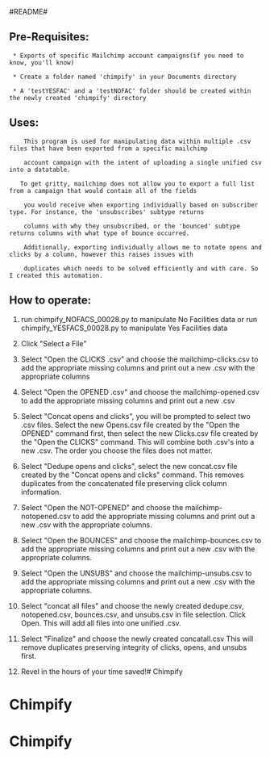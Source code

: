 #README#

## Pre-Requisites: ##

     * Exports of specific Mailchimp account campaigns(if you need to know, you'll know)

     * Create a folder named 'chimpify' in your Documents directory

     * A 'testYESFAC' and a 'testNOFAC' folder should be created within the newly created 'chimpify' directory


## Uses: ##

        This program is used for manipulating data within multiple .csv files that have	been exported from a specific mailchimp

        account campaign with the intent of uploading a single unified csv into a datatable.

	   To get gritty, mailchimp does not allow you to export a full list from a campaign that would contain all of the fields

        you would receive when exporting individually based on subscriber type. For instance, the 'unsubscribes' subtype returns
  
        columns with why they unsubscribed, or the 'bounced' subtype returns columns with what type of bounce occurred.

        Additionally, exporting individually allows me to notate opens and clicks by a column, however this raises issues with

        duplicates which needs to be solved efficiently and with care. So I created this automation.


## How to operate: ##

1. run chimpify_NOFACS_00028.py to manipulate No Facilities data or run chimpify_YESFACS_00028.py to manipulate Yes Facilities data
 
2. Click "Select a File"

3. Select "Open the CLICKS .csv" and choose the mailchimp-clicks.csv to add the appropriate missing columns and print out a new       .csv with the appropriate columns

4. Select "Open the OPENED .csv" and choose the mailchimp-opened.csv to add the appropriate missing columns and print out a new .csv

5. Select "Concat opens and clicks", you will be prompted to select two .csv files. Select the new Opens.csv file created by the "Open the OPENED" command first, then select the new Clicks.csv file created by the "Open the CLICKS" command. This will combine both .csv's into a new .csv. The order you choose the files does not matter. 

6. Select "Dedupe opens and clicks", select the new concat.csv file created by the "Concat opens and clicks" command. This removes duplicates from the concatenated file preserving click column information.

7. Select "Open the NOT-OPENED" and choose the mailchimp-notopened.csv to add the appropriate missing columns and print out a new .csv with the appropriate columns.

8. Select "Open the BOUNCES" and choose the mailchimp-bounces.csv to add the appropriate missing columns and print out a new .csv with the appropriate columns.

9. Select "Open the UNSUBS" and choose the mailchimp-unsubs.csv to add the appropriate missing columns and print out a new .csv with the appropriate columns.

10. Select "concat all files" and choose the newly created dedupe.csv, notopened.csv, bounces.csv, and unsubs.csv in file selection. Click Open. This will add all files into one unified .csv.

11. Select "Finalize" and choose the newly created concatall.csv This will remove duplicates preserving integrity of clicks, opens, and unsubs first.

12. Revel in the hours of your time saved!# Chimpify
# Chimpify
# Chimpify
